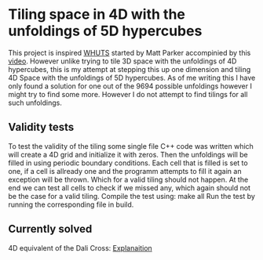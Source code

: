 # Tiling space in 4D with the unfoldings of 5D hypercubes

This project is inspired [WHUTS](https://whuts.org/) started by Matt Parker accompinied by this [video](https://www.youtube.com/watch?v=Yq3P-LhlcQo). However unlike trying to tile 3D space with the unfoldings of 4D hypercubes, this is my attempt at stepping this up one dimension and tiling 4D Space with the unfoldings of 5D hypercubes.
As of me writing this I have only found a solution for one out of the 9694 possible unfoldings however I might try to find some more. However I do not attempt to find tilings for all such unfoldings.

## Validity tests
To test the validity of the tiling some single file C++ code was written which will create a 4D grid and initialize it with zeros. Then the unfoldings will be filled in using periodic boundary conditions. Each cell that is filled is set to one, if a cell is allready one and the programm attempts to fill it again an exception will be thrown. Which for a valid tiling should not happen. At the end we can test all cells to check if we missed any, which again should not be the case for a valid tiling.
Compile the test using:
	make all
Run the test by running the corresponding file in build.

## Currently solved
4D equivalent of the Dali Cross: [Explanaition](4DDali.md)

